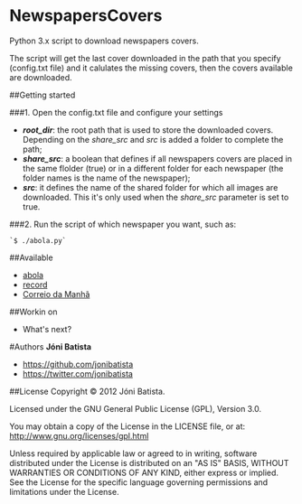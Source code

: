 NewspapersCovers
================

Python 3.x script to download newspapers covers.

The script will get the last cover downloaded in the path that you specify (config.txt file) and it calulates the missing covers, then the covers available are downloaded.

##Getting started

###1. Open the config.txt file and configure your settings

* <em><b>root_dir</b></em>: the root path that is used to store the downloaded covers. Depending on the <em>share_src</em> and <em>src</em> is added a folder to complete the path; 
* <em><b>share_src</b></em>: a boolean that defines if all newspapers covers are placed in the same flolder (true) or in a different folder for each newspaper (the folder names is the name of the newspaper);
* <em><b>src</b></em>: it defines the name of the shared folder for which all images are downloaded. This it's only used when the <em>share_src</em> parameter is set to true.


###2. Run the script of which newspaper you want, such as:

	`$ ./abola.py`


##Available
* <a href="http://www.abola.pt/" title="abola">abola</a>
* <a href="http://www.record.xl.pt/" title="record">record</a>
* <a href="http://www.cmjornal.xl.pt" title="Correio da Manhã">Correio da Manhã</a>


##Workin on
* What's next?

#Authors
<b>Jóni Batista</b>
* https://github.com/jonibatista
* https://twitter.com/jonibatista

##License
Copyright &copy; 2012 Jóni Batista.

Licensed under the GNU General Public License (GPL), Version 3.0.

You may obtain a copy of the License in the LICENSE file, or at:
http://www.gnu.org/licenses/gpl.html

Unless required by applicable law or agreed to in writing, software distributed under the License is distributed on an "AS IS" BASIS, WITHOUT WARRANTIES OR CONDITIONS OF ANY KIND, either express or implied. See the License for the specific language governing permissions and limitations under the License.